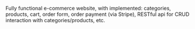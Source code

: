 Fully functional e-commerce website, with implemented: categories, products, cart, order form, order payment (via Stripe), RESTful api for CRUD interaction with categories/products, etc.
